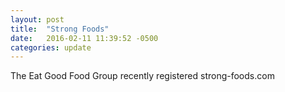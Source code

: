 ```yaml
---
layout: post
title:  "Strong Foods"
date:   2016-02-11 11:39:52 -0500
categories: update
---
```

The Eat Good Food Group recently registered strong-foods.com
